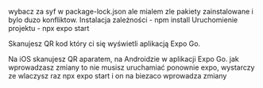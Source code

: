 wybacz za syf w package-lock.json ale mialem zle pakiety zainstalowane i bylo duzo konfliktow.
Instalacja zależności - npm install
Uruchomienie projektu - npx expo start

Skanujesz QR kod który ci się wyświetli aplikacją Expo Go.

Na iOS skanujesz QR aparatem, na Androidzie w aplikacji Expo Go.
jak wprowadzasz zmiany to nie musisz uruchamiać ponownie expo, wystarczy ze wlaczysz raz npx expo start i on na biezaco wprowadza zmiany
